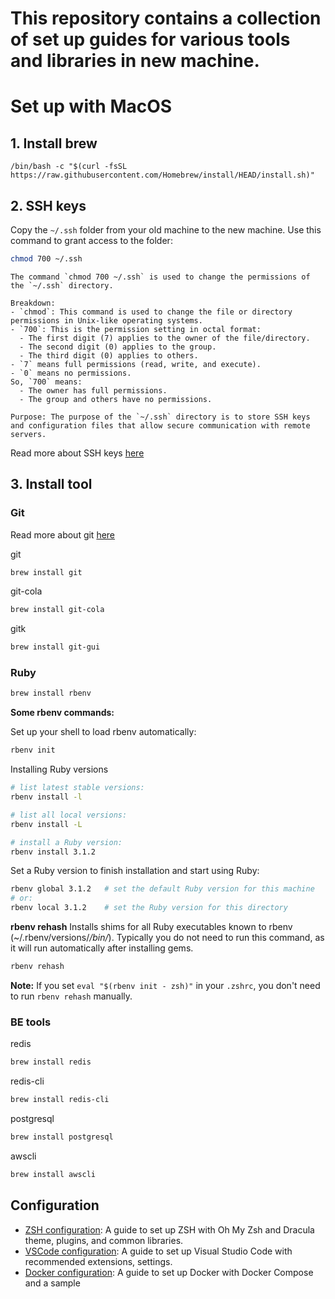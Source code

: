 # This repository contains a collection of set up guides for various tools and libraries in new machine.

# Set up with MacOS

## 1. Install brew

```
/bin/bash -c "$(curl -fsSL https://raw.githubusercontent.com/Homebrew/install/HEAD/install.sh)"
```

## 2. SSH keys

Copy the `~/.ssh` folder from your old machine to the new machine. Use this command to grant access to the folder:

```bash
chmod 700 ~/.ssh
```

```text
The command `chmod 700 ~/.ssh` is used to change the permissions of the `~/.ssh` directory.

Breakdown:
- `chmod`: This command is used to change the file or directory permissions in Unix-like operating systems.
- `700`: This is the permission setting in octal format:
  - The first digit (7) applies to the owner of the file/directory.
  - The second digit (0) applies to the group.
  - The third digit (0) applies to others.
- `7` means full permissions (read, write, and execute).
- `0` means no permissions.
So, `700` means:
  - The owner has full permissions.
  - The group and others have no permissions.

Purpose: The purpose of the `~/.ssh` directory is to store SSH keys and configuration files that allow secure communication with remote servers.
```

Read more about SSH keys [here](https://github.com/vosonha/RoR-Training/blob/main/docs/git.md#clone-repo)

## 3. Install tool

### Git

Read more about git [here](https://github.com/vosonha/RoR-Training/blob/main/docs/git.md)

git

```bash
brew install git
```

git-cola

```bash
brew install git-cola
```

gitk

```bash
brew install git-gui
```

### Ruby

```bash
brew install rbenv
```

**Some rbenv commands:**

Set up your shell to load rbenv automatically:

```bash
rbenv init
```

Installing Ruby versions

```bash
# list latest stable versions:
rbenv install -l

# list all local versions:
rbenv install -L

# install a Ruby version:
rbenv install 3.1.2
```

Set a Ruby version to finish installation and start using Ruby:

```bash
rbenv global 3.1.2   # set the default Ruby version for this machine
# or:
rbenv local 3.1.2    # set the Ruby version for this directory
```

**rbenv rehash**
Installs shims for all Ruby executables known to rbenv (~/.rbenv/versions/_/bin/_). Typically you do not need to run this command, as it will run automatically after installing gems.

```bash
rbenv rehash
```

**Note:** If you set `eval "$(rbenv init - zsh)"` in your `.zshrc`, you don't need to run `rbenv rehash` manually.

### BE tools

redis

```bash
brew install redis
```

redis-cli

```bash
brew install redis-cli
```

postgresql

```bash
brew install postgresql
```

awscli

```bash
brew install awscli
```

## Configuration

- [ZSH configuration](zsh/README.md): A guide to set up ZSH with Oh My Zsh and Dracula theme,
  plugins, and common libraries.
- [VSCode configuration](vscode/README.md): A guide to set up Visual Studio Code with recommended extensions, settings.
- [Docker configuration](docker/README.md): A guide to set up Docker with Docker Compose and a sample
